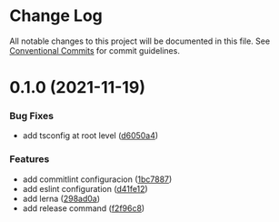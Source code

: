 # Change Log

All notable changes to this project will be documented in this file.
See [Conventional Commits](https://conventionalcommits.org) for commit guidelines.

# 0.1.0 (2021-11-19)


### Bug Fixes

* add tsconfig at root level ([d6050a4](https://github.com/chobe/monorepo-template/commit/d6050a4acbfecdf7021d8e731dc11b80ee16d525))


### Features

* add commitlint configuracion ([1bc7887](https://github.com/chobe/monorepo-template/commit/1bc7887995cb8d53176c7d267767c23b6b866b3a))
* add eslint configuration ([d41fe12](https://github.com/chobe/monorepo-template/commit/d41fe124e904690c9048e6285151eeaa2827bdc6))
* add lerna ([298ad0a](https://github.com/chobe/monorepo-template/commit/298ad0ad50e9096bfdfc2813fbf59f2b1da84fb2))
* add release command ([f2f96c8](https://github.com/chobe/monorepo-template/commit/f2f96c8e95acaf621a7ba89a40f94f0724eec735))
